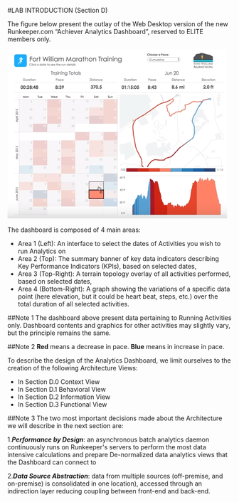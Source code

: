 #LAB INTRODUCTION (Section D)

The figure below present the outlay of the Web Desktop version of the new Runkeeper.com “Achiever Analytics Dashboard”, reserved to ELITE members only.
 
 ![](img/00.png)
 

The dashboard is composed of 4 main areas:
 
- Area 1 (Left): An interface to select the dates of Activities you wish to run Analytics on
- Area 2 (Top): The summary banner of key data indicators describing Key Performance Indicators (KPIs), based on selected dates,
- Area 3 (Top-Right): A terrain topology overlay of all activities performed, based on selected dates,
- Area 4 (Bottom-Right): A graph showing the variations of a specific data point (here elevation, but it could be heart beat, steps, etc.) over the total duration of all selected activities.

##Note 1
The dashboard above present data pertaining to Running Activities only.
Dashboard contents and graphics for other activities may slightly vary, but the principle remains the same.
 
##Note 2
**Red** means a decrease in pace.
**Blue** means in increase in pace.

To describe the design of the Analytics Dashboard, we limit ourselves to the creation of the following Architecture Views:
 
- In Section D.0 Context View 
- In Section D.1 Behavioral View 
- In Section D.2 Information View 
- In Section D.3 Functional View 


##Note 3
The two most important decisions made about the Architecture we will describe in the next section are:

1.***Performance by Design***: an asynchronous batch analytics daemon continuously runs on Runkeeper's servers to perform the most data intensive calculations and prepare De-normalized data analytics views that the Dashboard can connect to 

2.***Data Source Abstraction***:  data from multiple sources (off-premise, and on-premise) is consolidated in one location), accessed through an indirection layer reducing coupling between front-end and back-end. 

